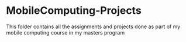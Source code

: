 # MobileComputing-Projects
This folder contains all the assignments and projects done as part of my mobile computing course in my masters program
